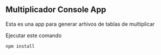 

## Multiplicador Console App

Esta es una app para generar arhivos de tablas de multiplicar

Ejecutar este comando

```
npm install
```